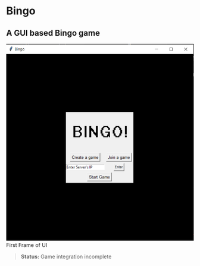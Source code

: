 # Bingo
## A GUI based Bingo game
![GUI Window](./main_ui.png) 
First Frame of UI
> **Status:** Game integration incomplete